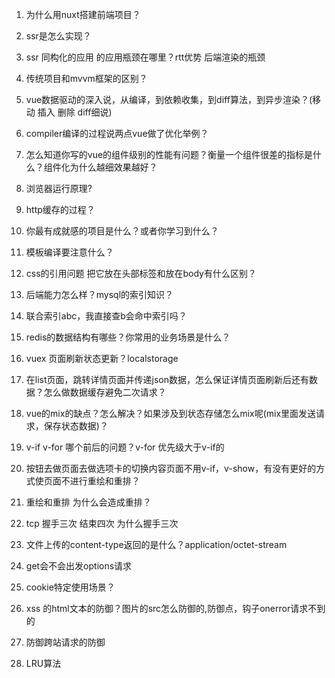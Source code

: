 
1. 为什么用nuxt搭建前端项目？
2. ssr是怎么实现？
3. ssr 同构化的应用  的应用瓶颈在哪里？rtt优势  后端渲染的瓶颈
4. 传统项目和mvvm框架的区别？
5. vue数据驱动的深入说，从编译，到依赖收集，到diff算法，到异步渲染？(移动 插入 删除 diff细说)
6. compiler编译的过程说两点vue做了优化举例？
7. 怎么知道你写的vue的组件级别的性能有问题？衡量一个组件很差的指标是什么？组件化为什么越细效果越好？
8. 浏览器运行原理?
9. http缓存的过程？
10. 你最有成就感的项目是什么？或者你学习到什么？
11. 模板编译要注意什么？
12. css的引用问题  把它放在头部标签和放在body有什么区别？
13. 后端能力怎么样？mysql的索引知识？
14. 联合索引abc，我直接查b会命中索引吗？
15. redis的数据结构有哪些？你常用的业务场景是什么？

16. vuex  页面刷新状态更新？localstorage
17. 在list页面，跳转详情页面并传递json数据，怎么保证详情页面刷新后还有数据？怎么做数据缓存避免二次请求？
18. vue的mix的缺点？怎么解决？如果涉及到状态存储怎么mix呢(mix里面发送请求，保存状态数据)？
19. v-if  v-for  哪个前后的问题？v-for 优先级大于v-if的
20. 按钮去做页面去做选项卡的切换内容页面不用v-if，v-show，有没有更好的方式使页面不进行重绘和重排？
21. 重绘和重排  为什么会造成重排？
22. tcp  握手三次  结束四次  为什么握手三次
23. 文件上传的content-type返回的是什么？application/octet-stream
24. get会不会出发options请求
25. cookie特定使用场景？
26. xss 的html文本的防御？图片的src怎么防御的,防御点，钩子onerror请求不到的
27. 防御跨站请求的防御
28. LRU算法